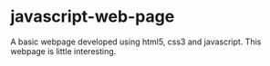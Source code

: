 # javascript-web-page
A basic webpage developed using html5, css3 and javascript. This webpage is little interesting.
